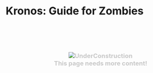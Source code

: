 # Kronos: Guide for Zombies

<br />
<br />
<br />

<h3 style="color: #c8c8c8; text-align: center">
    <img src="../../assets/img/underConstruction.svg" alt="UnderConstruction" class="max-h-350" />
    <br />
    This page needs more content!
</h3>